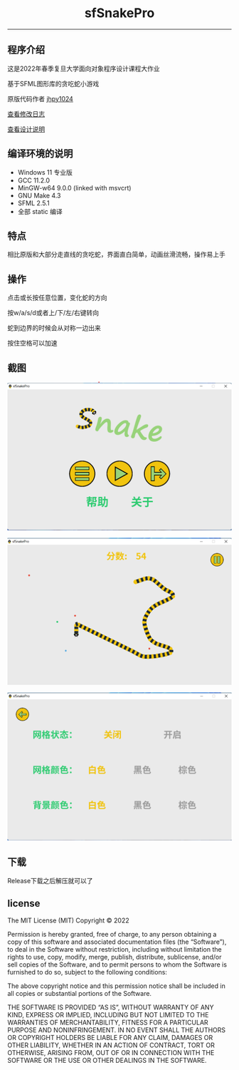 <h1 align="center"> sfSnakePro </h1>

---

## 程序介绍

这是2022年春季复旦大学面向对象程序设计课程大作业

基于SFML图形库的贪吃蛇小游戏

原版代码作者 [jhpy1024](https://github.com/jhpy1024/sfSnake)

[查看修改日志](doc/ChangeLog.md)

[查看设计说明](doc/贪吃蛇游戏设计说明.md)

## 编译环境的说明

- Windows 11 专业版
- GCC 11.2.0
- MinGW-w64 9.0.0 (linked with msvcrt)
- GNU Make 4.3
- SFML 2.5.1
- 全部 static 编译

## 特点

相比原版和大部分走直线的贪吃蛇，界面直白简单，动画丝滑流畅，操作易上手

## 操作

点击或长按任意位置，变化蛇的方向

按w/a/s/d或者上/下/左/右键转向

蛇到边界的时候会从对称一边出来

按住空格可以加速

## 截图

![MenuScreenShot](doc/image/MenuScreenShot.png "游戏彩蛋截图")

![GameScreenShot](doc/image/GameScreenShot.png "游戏主界面截图")

![OptionScreenShot](doc/image/OptionScreenShot.png)

## 下载

Release下载之后解压就可以了

## license

The MIT License (MIT)
Copyright © 2022 <JingYiJun>

Permission is hereby granted, free of charge, to any person obtaining a copy of this software and associated documentation files (the “Software”), to deal in the Software without restriction, including without limitation the rights to use, copy, modify, merge, publish, distribute, sublicense, and/or sell copies of the Software, and to permit persons to whom the Software is furnished to do so, subject to the following conditions:

The above copyright notice and this permission notice shall be included in all copies or substantial portions of the Software.

THE SOFTWARE IS PROVIDED “AS IS”, WITHOUT WARRANTY OF ANY KIND, EXPRESS OR IMPLIED, INCLUDING BUT NOT LIMITED TO THE WARRANTIES OF MERCHANTABILITY, FITNESS FOR A PARTICULAR PURPOSE AND NONINFRINGEMENT. IN NO EVENT SHALL THE AUTHORS OR COPYRIGHT HOLDERS BE LIABLE FOR ANY CLAIM, DAMAGES OR OTHER LIABILITY, WHETHER IN AN ACTION OF CONTRACT, TORT OR OTHERWISE, ARISING FROM, OUT OF OR IN CONNECTION WITH THE SOFTWARE OR THE USE OR OTHER DEALINGS IN THE SOFTWARE.
